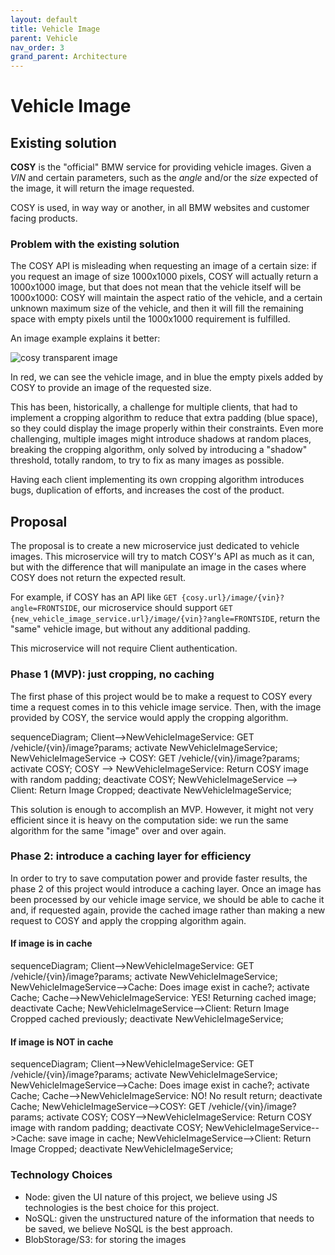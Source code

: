 ```yaml
---
layout: default
title: Vehicle Image
parent: Vehicle
nav_order: 3
grand_parent: Architecture
---
```


# Vehicle Image

## Existing solution

**COSY** is the "official" BMW service for providing vehicle images. Given a *VIN* and certain parameters, such as the *angle* and/or the *size* expected of the image, it will return the image requested.

COSY is used, in way way or another, in all BMW websites and customer facing products.

### Problem with the existing solution

The COSY API is misleading when requesting an image of a certain size: if you request an image of size 1000x1000 pixels, COSY will actually return a 1000x1000 image, but that does not mean that the vehicle itself will be 1000x1000: COSY will maintain the aspect ratio of the vehicle, and a certain unknown maximum size of the vehicle, and then it will fill the remaining space with empty pixels until the 1000x1000 requirement is fulfilled.

An image example explains it better:

![cosy transparent image]({{site.baseurl}}/assets/images/cosy_vehicle.png)

In red, we can see the vehicle image, and in blue the empty pixels added by COSY to provide an image of the requested size. 

This has been, historically, a challenge for multiple clients, that had to implement a cropping algorithm to reduce that extra padding (blue space), so they could display the image properly within their constraints. Even more challenging, multiple images might introduce shadows at random places, breaking the cropping algorithm, only solved by introducing a "shadow" threshold, totally random, to try to fix as many images as possible.

Having each client implementing its own cropping algorithm introduces bugs, duplication of efforts, and increases the cost of the product.

## Proposal

The proposal is to create a new microservice just dedicated to vehicle images. This microservice will try to match COSY's API as much as it can, but with the difference that will manipulate an image in the cases where COSY does not return the expected result.

For example, if COSY has an API like `GET {cosy.url}/image/{vin}?angle=FRONTSIDE`, our microservice should support `GET {new_vehicle_image_service.url}/image/{vin}?angle=FRONTSIDE`, return the "same" vehicle image, but without any additional padding.

This microservice will not require Client authentication.

### Phase 1 (MVP): just cropping, no caching

The first phase of this project would be to make a request to COSY every time a request comes in to this vehicle image service. Then, with the image provided by COSY, the service would apply the cropping algorithm.

<div class="mermaid">
  sequenceDiagram;
    Client-->NewVehicleImageService: GET /vehicle/{vin}/image?params;
    activate NewVehicleImageService;
    NewVehicleImageService -> COSY: GET /vehicle/{vin}/image?params;
    activate COSY;
    COSY --> NewVehicleImageService: Return COSY image with random padding;
    deactivate COSY;
    NewVehicleImageService --> Client: Return Image Cropped;
    deactivate NewVehicleImageService;
</div>

This solution is enough to accomplish an MVP. However, it might not very efficient since it is heavy on the computation side: we run the same algorithm for the same "image" over and over again.

### Phase 2: introduce a caching layer for efficiency

In order to try to save computation power and provide faster results, the phase 2 of this project would introduce a caching layer. Once an image has been processed by our vehicle image service, we should be able to cache it and, if requested again, provide the cached image rather than making a new request to COSY and apply the cropping algorithm again.

#### If image is in cache

<div class="mermaid">
  sequenceDiagram;
    Client-->NewVehicleImageService: GET /vehicle/{vin}/image?params;
    activate NewVehicleImageService;
    NewVehicleImageService-->Cache: Does image exist in cache?;
    activate Cache;
    Cache-->NewVehicleImageService: YES! Returning cached image;
    deactivate Cache;
    NewVehicleImageService-->Client: Return Image Cropped cached previously;
    deactivate NewVehicleImageService;
</div>

#### If image is NOT in cache

<div class="mermaid">
  sequenceDiagram;
    Client-->NewVehicleImageService: GET /vehicle/{vin}/image?params;
    activate NewVehicleImageService;
    NewVehicleImageService-->Cache: Does image exist in cache?;
    activate Cache;
    Cache-->NewVehicleImageService: NO! No result return;
    deactivate Cache;
    NewVehicleImageService-->COSY: GET /vehicle/{vin}/image?params;
    activate COSY;
    COSY-->NewVehicleImageService: Return COSY image with random padding;
    deactivate COSY;
    NewVehicleImageService-->Cache: save image in cache;
    NewVehicleImageService-->Client: Return Image Cropped;
    deactivate NewVehicleImageService;
</div>

### Technology Choices

* Node: given the UI nature of this project, we believe using JS technologies is the best choice for this project.
* NoSQL: given the unstructured nature of the information that needs to be saved, we believe NoSQL is the best approach.
* BlobStorage/S3: for storing the images
